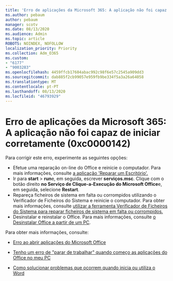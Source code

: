 ```yaml
---
title: 'Erro de aplicações da Microsoft 365: A aplicação não foi capaz de iniciar corretamente (0xc0000142)'
ms.author: pebaum
author: pebaum
manager: scotv
ms.date: 08/13/2020
ms.audience: Admin
ms.topic: article
ROBOTS: NOINDEX, NOFOLLOW
localization_priority: Priority
ms.collection: Adm_O365
ms.custom:
- "6177"
- "9003283"
ms.openlocfilehash: 4459ffcb17604abac992c98f6e57c2545a909dd3
ms.sourcegitcommit: dab885f2cb99057e959fb9be334f5a3a26a64058
ms.translationtype: MT
ms.contentlocale: pt-PT
ms.lasthandoff: 08/13/2020
ms.locfileid: "46793929"
---
```

# <a name="microsoft-365-apps-error-the-application-was-unable-to-start-correctly-0xc0000142"></a>Erro de aplicações da Microsoft 365: A aplicação não foi capaz de iniciar corretamente (0xc0000142)

Para corrigir este erro, experimente as seguintes opções:

- Efetue uma reparação on-line do Office e reinicie o computador. Para mais informações, consulte [a aplicação 'Reparar um Escritório'.](https://support.microsoft.com/office/repair-an-office-application-7821d4b6-7c1d-4205-aa0e-a6b40c5bb88b)
- Ir para **start**   >   **run**e, em seguida, escrever **serviços.msc**. Clique com o botão direito  **no Serviço de Clique-a-Execução do Microsoft Office**e, em seguida, selecione **Restart**.
- Repareça ficheiros de sistema em falta ou corrompidos utilizando o Verificador de Ficheiros do Sistema e reinicie o computador. Para obter mais informações, consulte [utilizar a ferramenta Verificador de Ficheiros do Sistema para reparar ficheiros de sistema em falta ou corrompidos.](https://support.microsoft.com/help/929833/use-the-system-file-checker-tool-to-repair-missing-or-corrupted-system)
- Desinstalar e reinstalar o Office. Para mais informações, consulte [o Desinstalar Office a partir de um PC](https://support.microsoft.com/office/uninstall-office-from-a-pc-9dd49b83-264a-477a-8fcc-2fdf5dbf61d8).

Para obter mais informações, consulte:  

- [Erro ao abrir aplicações do Microsoft Office](https://support.office.com/article/error-when-opening-microsoft-office-apps-b84b6a63-4b8c-46ec-ae9a-ad91d6160d72)  

- [Tenho um erro de "parar de trabalhar" quando começo as aplicações do Office no meu PC](https://support.office.com/article/i-get-a-stopped-working-error-when-i-start-office-applications-on-my-pc-52bd7985-4e99-4a35-84c8-2d9b8301a2fa)  

- [Como solucionar problemas que ocorrem quando inicia ou utiliza o Word](https://docs.microsoft.com/office/troubleshoot/word/issues-when-start-or-use-word)
